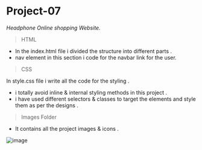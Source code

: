 # Project-07
*Headphone Online shopping Website.*

>HTML

 * In the index.html file i divided the structure into different parts .
 * nav element in this section i code for the navbar link for the user.

>CSS
 
 In style.css file i write all the code for the styling .
   * i totally avoid inline & internal styling methods in this project .
   * i have used different selectors & classes to target the elements and style them as per the designs .
   
   
   >Images Folder
    
  * It contains all the project images & icons .
  
  ![image](https://user-images.githubusercontent.com/109961309/188317416-f9b6b7f9-9702-4272-b1b2-1dcd22bf5f96.png)

